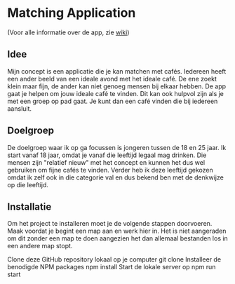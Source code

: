 # Matching Application

(Voor alle informatie over de app, zie <a href="https://github.com/LinaParren/matching_application/wiki">wiki</a>)

## Idee
Mijn concept is een applicatie die je kan matchen met cafés. Iedereen heeft een ander beeld van een ideale avond met het ideale café. De ene zoekt klein maar fijn, de ander kan niet genoeg mensen bij elkaar hebben. De app gaat je helpen om jouw ideale café te vinden. Dit kan ook hulpvol zijn als je met een groep op pad gaat. Je kunt dan een café vinden die bij iedereen aansluit.

## Doelgroep
De doelgroep waar ik op ga focussen is jongeren tussen de 18 en 25 jaar. Ik start vanaf 18 jaar, omdat je vanaf die leeftijd legaal mag drinken. Die mensen zijn "relatief nieuw" met het concept en kunnen het dus wel gebruiken om fijne cafés te vinden. Verder heb ik deze leeftijd gekozen omdat ik zelf ook in die categorie val en dus bekend ben met de denkwijze op die leeftijd.

## Installatie

Om het project te installeren moet je de volgende stappen doorvoeren. Maak voordat je begint een map aan en werk hier in. Het is niet aangeraden om dit zonder een map te doen aangezien het dan allemaal bestanden los in een andere map stopt.

Clone deze GitHub repository lokaal op je computer
git clone 
Installeer de benodigde NPM packages
npm install
Start de lokale server op
npm run start
